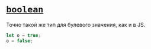 # [`boolean`](../index.md)

Точно такой же тип для булевого значения, как и в JS.

```ts
let o = true;
o = false;
```
